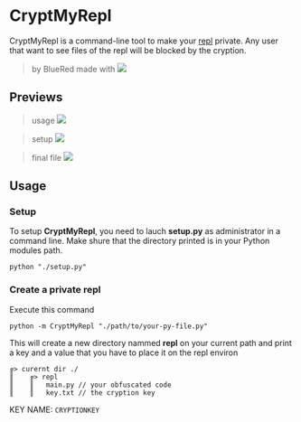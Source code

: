 # CryptMyRepl
CryptMyRepl is a command-line tool to make your [repl](https://replit.com/~) private.
Any user that want to see files of the repl will be blocked by the cryption.
> by BlueRed
> made with
> ![](https://skillicons.dev/icons?i=py,vscode)

## Previews
> usage
![](https://cdn.discordapp.com/attachments/976509056774705252/1015652943682359367/code.png)

> setup
![](https://cdn.discordapp.com/attachments/976509056774705252/1015653266941558824/code.png)

> final file
![](https://cdn.discordapp.com/attachments/976509056774705252/1015651929138921523/code.png)

## Usage

### Setup
To setup **CryptMyRepl**, you need to lauch **setup.py** as administrator in a command line. Make shure that the directory printed is in your Python modules path.
```batch
python "./setup.py"
```

### Create a private repl
Execute this command
```batch
python -m CryptMyRepl "./path/to/your-py-file.py"
```
This will create a new directory nammed **repl** on your current path and print a key and a value that you have to place it on the repl environ
```
╔> curernt dir ./
║    ╔> repl
║    ║   main.py // your obfuscated code
║    ║   key.txt // the cryption key
```
KEY NAME: `CRYPTIONKEY`
